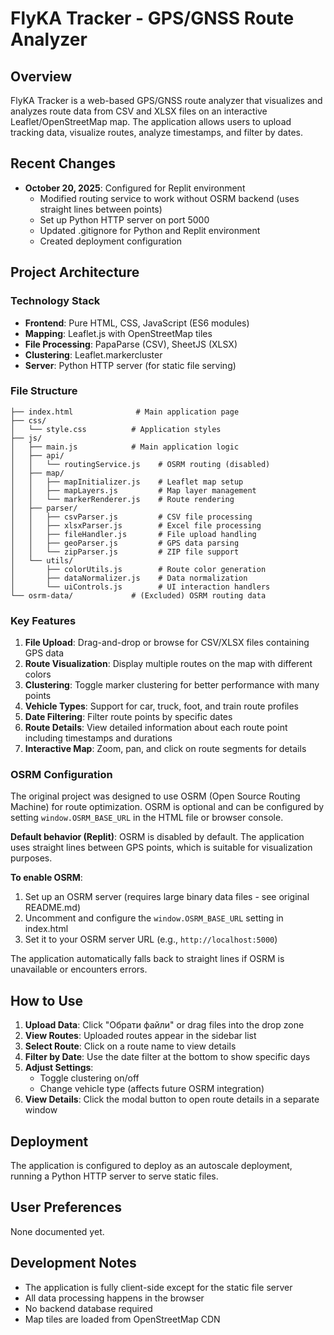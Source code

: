 # FlyKA Tracker - GPS/GNSS Route Analyzer

## Overview
FlyKA Tracker is a web-based GPS/GNSS route analyzer that visualizes and analyzes route data from CSV and XLSX files on an interactive Leaflet/OpenStreetMap map. The application allows users to upload tracking data, visualize routes, analyze timestamps, and filter by dates.

## Recent Changes
- **October 20, 2025**: Configured for Replit environment
  - Modified routing service to work without OSRM backend (uses straight lines between points)
  - Set up Python HTTP server on port 5000
  - Updated .gitignore for Python and Replit environment
  - Created deployment configuration

## Project Architecture

### Technology Stack
- **Frontend**: Pure HTML, CSS, JavaScript (ES6 modules)
- **Mapping**: Leaflet.js with OpenStreetMap tiles
- **File Processing**: PapaParse (CSV), SheetJS (XLSX)
- **Clustering**: Leaflet.markercluster
- **Server**: Python HTTP server (for static file serving)

### File Structure
```
├── index.html              # Main application page
├── css/
│   └── style.css          # Application styles
├── js/
│   ├── main.js            # Main application logic
│   ├── api/
│   │   └── routingService.js    # OSRM routing (disabled)
│   ├── map/
│   │   ├── mapInitializer.js    # Leaflet map setup
│   │   ├── mapLayers.js         # Map layer management
│   │   └── markerRenderer.js    # Route rendering
│   ├── parser/
│   │   ├── csvParser.js         # CSV file processing
│   │   ├── xlsxParser.js        # Excel file processing
│   │   ├── fileHandler.js       # File upload handling
│   │   ├── geoParser.js         # GPS data parsing
│   │   └── zipParser.js         # ZIP file support
│   └── utils/
│       ├── colorUtils.js        # Route color generation
│       ├── dataNormalizer.js    # Data normalization
│       └── uiControls.js        # UI interaction handlers
└── osrm-data/             # (Excluded) OSRM routing data
```

### Key Features
1. **File Upload**: Drag-and-drop or browse for CSV/XLSX files containing GPS data
2. **Route Visualization**: Display multiple routes on the map with different colors
3. **Clustering**: Toggle marker clustering for better performance with many points
4. **Vehicle Types**: Support for car, truck, foot, and train route profiles
5. **Date Filtering**: Filter route points by specific dates
6. **Route Details**: View detailed information about each route point including timestamps and durations
7. **Interactive Map**: Zoom, pan, and click on route segments for details

### OSRM Configuration
The original project was designed to use OSRM (Open Source Routing Machine) for route optimization. OSRM is optional and can be configured by setting `window.OSRM_BASE_URL` in the HTML file or browser console.

**Default behavior (Replit)**: OSRM is disabled by default. The application uses straight lines between GPS points, which is suitable for visualization purposes.

**To enable OSRM**: 
1. Set up an OSRM server (requires large binary data files - see original README.md)
2. Uncomment and configure the `window.OSRM_BASE_URL` setting in index.html
3. Set it to your OSRM server URL (e.g., `http://localhost:5000`)

The application automatically falls back to straight lines if OSRM is unavailable or encounters errors.

## How to Use

1. **Upload Data**: Click "Обрати файли" or drag files into the drop zone
2. **View Routes**: Uploaded routes appear in the sidebar list
3. **Select Route**: Click on a route name to view details
4. **Filter by Date**: Use the date filter at the bottom to show specific days
5. **Adjust Settings**: 
   - Toggle clustering on/off
   - Change vehicle type (affects future OSRM integration)
6. **View Details**: Click the modal button to open route details in a separate window

## Deployment
The application is configured to deploy as an autoscale deployment, running a Python HTTP server to serve static files.

## User Preferences
None documented yet.

## Development Notes
- The application is fully client-side except for the static file server
- All data processing happens in the browser
- No backend database required
- Map tiles are loaded from OpenStreetMap CDN
